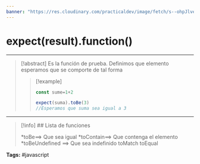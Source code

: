 ```yaml
---
banner: "https://res.cloudinary.com/practicaldev/image/fetch/s--ohpJlve1--/c_imagga_scale,f_auto,fl_progressive,h_420,q_auto,w_1000/https://res.cloudinary.com/drquzbncy/image/upload/v1586605549/javascript_banner_sxve2l.jpg"
---
```

# expect(result).function()
<hr> 

> [!abstract]
> Es la función de prueba.
> Definimos que elemento esperamos que se comporte de tal forma
> 
> > [!example]
> > 
> > ```js
> > const sume=1+2
> > 
> > expect(suma).toBe(3)
> > //Esperamos que suma sea igual a 3
> > ```
> > 
> 

<hr>

> [!info] ## Lista de funciones
> 
> *toBe==> Que sea igual
> *toContain==> Que contenga el elemento
> *toBeUndefined ==> Que sea indefinido
> toMatch
> toEqual

<b>Tags:</b> #javascript 